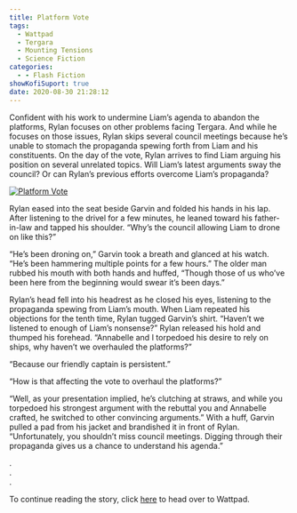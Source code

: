 ```yaml
---
title: Platform Vote
tags:
  - Wattpad
  - Tergara
  - Mounting Tensions
  - Science Fiction
categories:
  - - Flash Fiction
showKofiSuport: true
date: 2020-08-30 21:28:12
---
```


Confident with his work to undermine Liam’s agenda to abandon the platforms, Rylan focuses on other problems facing Tergara. And while he focuses on those issues, Rylan skips several council meetings because he’s unable to stomach the propaganda spewing forth from Liam and his constituents. On the day of the vote, Rylan arrives to find Liam arguing his position on several unrelated topics.<!-- more -->  Will Liam’s latest arguments sway the council? Or can Rylan’s previous efforts overcome Liam’s propaganda?

<div class="center">

[![Platform Vote](/images/covers/mounting-tensions.png "Platform Vote")](https://www.wattpad.com/945870689-mounting-tensions-platform-vote)

</div>

Rylan eased into the seat beside Garvin and folded his hands in his lap. After listening to the drivel for a few minutes, he leaned toward his father-in-law and tapped his shoulder. “Why’s the council allowing Liam to drone on like this?”

“He’s been droning on,” Garvin took a breath and glanced at his watch. “He’s been hammering multiple points for a few hours.” The older man rubbed his mouth with both hands and huffed, “Though those of us who’ve been here from the beginning would swear it’s been days.”

Rylan’s head fell into his headrest as he closed his eyes, listening to the propaganda spewing from Liam’s mouth. When Liam repeated his objections for the tenth time, Rylan tugged Garvin’s shirt. “Haven’t we listened to enough of Liam’s nonsense?” Rylan released his hold and thumped his forehead. “Annabelle and I torpedoed his desire to rely on ships, why haven’t we overhauled the platforms?”

“Because our friendly captain is persistent.”

“How is that affecting the vote to overhaul the platforms?”

“Well, as your presentation implied, he’s clutching at straws, and while you torpedoed his strongest argument with the rebuttal you and Annabelle crafted, he switched to other convincing arguments.” With a huff, Garvin pulled a pad from his jacket and brandished it in front of Rylan. “Unfortunately, you shouldn’t miss council meetings. Digging through their propaganda gives us a chance to understand his agenda.”

<div class="center story-ellipses">

.</br>
.</br>
.</br>

</div>

<div>

To continue reading the story, click [here](https://www.wattpad.com/945870689-mounting-tensions-platform-vote) to head over to Wattpad.

</div>